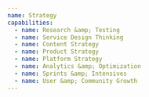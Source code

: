 ```yaml
---
name: Strategy
capabilities:
  - name: Research &amp; Testing
  - name: Service Design Thinking
  - name: Content Strategy
  - name: Product Strategy
  - name: Platform Strategy
  - name: Analytics &amp; Optimization
  - name: Sprints &amp; Intensives
  - name: User &amp; Community Growth
---
```

